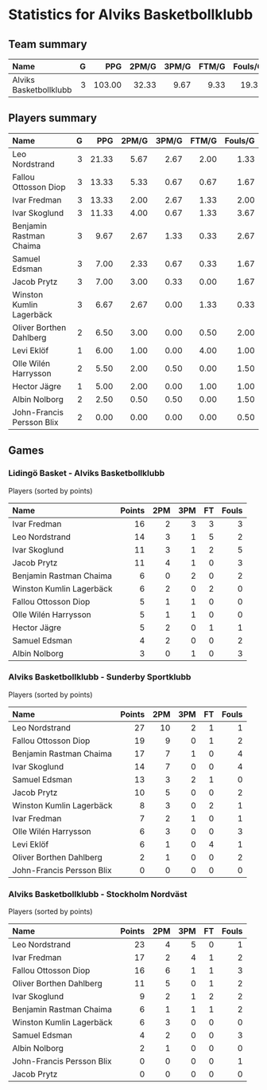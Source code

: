 # Statistics for Alviks Basketbollklubb

## Team summary

| Name | G | PPG | 2PM/G | 3PM/G | FTM/G | Fouls/G |
|:-----|--:|----:|------:|------:|------:|--------:|
| Alviks Basketbollklubb | 3 | 103.00 | 32.33 | 9.67 | 9.33 | 19.33 |

## Players summary

| Name | G | PPG | 2PM/G | 3PM/G | FTM/G | Fouls/G |
|:-----|--:|----:|------:|------:|------:|--------:|
| Leo Nordstrand | 3 | 21.33 | 5.67 | 2.67 | 2.00 | 1.33 |
| Fallou Ottosson Diop | 3 | 13.33 | 5.33 | 0.67 | 0.67 | 1.67 |
| Ivar Fredman | 3 | 13.33 | 2.00 | 2.67 | 1.33 | 2.00 |
| Ivar Skoglund | 3 | 11.33 | 4.00 | 0.67 | 1.33 | 3.67 |
| Benjamin Rastman Chaima | 3 | 9.67 | 2.67 | 1.33 | 0.33 | 2.67 |
| Samuel Edsman | 3 | 7.00 | 2.33 | 0.67 | 0.33 | 1.67 |
| Jacob Prytz | 3 | 7.00 | 3.00 | 0.33 | 0.00 | 1.67 |
| Winston Kumlin Lagerbäck | 3 | 6.67 | 2.67 | 0.00 | 1.33 | 0.33 |
| Oliver Borthen Dahlberg | 2 | 6.50 | 3.00 | 0.00 | 0.50 | 2.00 |
| Levi Eklöf | 1 | 6.00 | 1.00 | 0.00 | 4.00 | 1.00 |
| Olle Wilén Harrysson | 2 | 5.50 | 2.00 | 0.50 | 0.00 | 1.50 |
| Hector Jägre | 1 | 5.00 | 2.00 | 0.00 | 1.00 | 1.00 |
| Albin Nolborg | 2 | 2.50 | 0.50 | 0.50 | 0.00 | 1.50 |
| John-Francis Persson Blix | 2 | 0.00 | 0.00 | 0.00 | 0.00 | 0.50 |

## Games

### Lidingö Basket - Alviks Basketbollklubb

Players (sorted by points)

| Name | Points | 2PM | 3PM | FT | Fouls |
|:-----|-------:|----:|----:|---:|------:|
| Ivar Fredman | 16 |  2 |  3 |  3 |  3 |
| Leo Nordstrand | 14 |  3 |  1 |  5 |  2 |
| Ivar Skoglund | 11 |  3 |  1 |  2 |  5 |
| Jacob Prytz | 11 |  4 |  1 |  0 |  3 |
| Benjamin Rastman Chaima |  6 |  0 |  2 |  0 |  2 |
| Winston Kumlin Lagerbäck |  6 |  2 |  0 |  2 |  0 |
| Fallou Ottosson Diop |  5 |  1 |  1 |  0 |  0 |
| Olle Wilén Harrysson |  5 |  1 |  1 |  0 |  0 |
| Hector Jägre |  5 |  2 |  0 |  1 |  1 |
| Samuel Edsman |  4 |  2 |  0 |  0 |  2 |
| Albin Nolborg |  3 |  0 |  1 |  0 |  3 |

### Alviks Basketbollklubb - Sunderby Sportklubb

Players (sorted by points)

| Name | Points | 2PM | 3PM | FT | Fouls |
|:-----|-------:|----:|----:|---:|------:|
| Leo Nordstrand | 27 | 10 |  2 |  1 |  1 |
| Fallou Ottosson Diop | 19 |  9 |  0 |  1 |  2 |
| Benjamin Rastman Chaima | 17 |  7 |  1 |  0 |  4 |
| Ivar Skoglund | 14 |  7 |  0 |  0 |  4 |
| Samuel Edsman | 13 |  3 |  2 |  1 |  0 |
| Jacob Prytz | 10 |  5 |  0 |  0 |  2 |
| Winston Kumlin Lagerbäck |  8 |  3 |  0 |  2 |  1 |
| Ivar Fredman |  7 |  2 |  1 |  0 |  1 |
| Olle Wilén Harrysson |  6 |  3 |  0 |  0 |  3 |
| Levi Eklöf |  6 |  1 |  0 |  4 |  1 |
| Oliver Borthen Dahlberg |  2 |  1 |  0 |  0 |  2 |
| John-Francis Persson Blix |  0 |  0 |  0 |  0 |  0 |

### Alviks Basketbollklubb - Stockholm Nordväst

Players (sorted by points)

| Name | Points | 2PM | 3PM | FT | Fouls |
|:-----|-------:|----:|----:|---:|------:|
| Leo Nordstrand | 23 |  4 |  5 |  0 |  1 |
| Ivar Fredman | 17 |  2 |  4 |  1 |  2 |
| Fallou Ottosson Diop | 16 |  6 |  1 |  1 |  3 |
| Oliver Borthen Dahlberg | 11 |  5 |  0 |  1 |  2 |
| Ivar Skoglund |  9 |  2 |  1 |  2 |  2 |
| Benjamin Rastman Chaima |  6 |  1 |  1 |  1 |  2 |
| Winston Kumlin Lagerbäck |  6 |  3 |  0 |  0 |  0 |
| Samuel Edsman |  4 |  2 |  0 |  0 |  3 |
| Albin Nolborg |  2 |  1 |  0 |  0 |  0 |
| John-Francis Persson Blix |  0 |  0 |  0 |  0 |  1 |
| Jacob Prytz |  0 |  0 |  0 |  0 |  0 |

